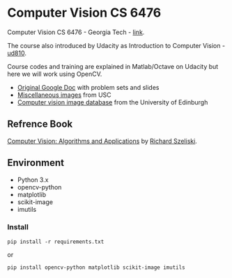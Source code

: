 # Computer Vision CS 6476
Computer Vision CS 6476 - Georgia Tech - [link](https://www.cc.gatech.edu/~hays/compvision/).

The course also introduced by Udacity as Introduction to Computer Vision - [ud810](https://www.udacity.com/course/introduction-to-computer-vision--ud810).

Course codes and training are explained in Matlab/Octave on Udacity but here we will work using OpenCV.
- [Original Google Doc](https://docs.google.com/spreadsheets/d/1ecUGIyhYOfQPi3HPXb-7NndrLgpX_zgkwsqzfqHPaus/pubhtml) with problem sets and slides
- [Miscellaneous images](http://sipi.usc.edu/database/database.php?volume=misc) from USC
- [Computer vision image database](http://homepages.inf.ed.ac.uk/rbf/CVonline/Imagedbase.htm) from the University of Edinburgh
## Refrence Book
[Computer Vision: Algorithms and Applications](http://szeliski.org/Book/)  by [Richard Szeliski](http://szeliski.org/RichardSzeliski.htm).
## Environment
- Python 3.x
- opencv-python
- matplotlib
- scikit-image
- imutils
### Install
```shell script
pip install -r requirements.txt
```
or
```shell script
pip install opencv-python matplotlib scikit-image imutils
```